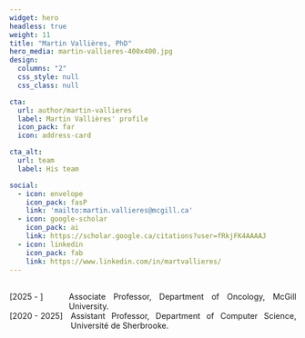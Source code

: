 ```yaml
---
widget: hero
headless: true
weight: 11
title: "Martin Vallières, PhD"
hero_media: martin-vallieres-400x400.jpg
design:
  columns: "2"
  css_style: null
  css_class: null

cta:
  url: author/martin-vallieres
  label: Martin Vallières' profile
  icon_pack: far
  icon: address-card

cta_alt:
  url: team
  label: His team

social:
  - icon: envelope
    icon_pack: fasP
    link: 'mailto:martin.vallieres@mcgill.ca'
  - icon: google-scholar
    icon_pack: ai
    link: https://scholar.google.ca/citations?user=fRkjFK4AAAAJ
  - icon: linkedin
    icon_pack: fab
    link: https://www.linkedin.com/in/martvallieres/
---
```

<br>

<div style="text-align: justify;">

<div style="display: flex;">
  <span style="white-space: nowrap;">[2025 - ]&nbsp;&nbsp;&nbsp;&nbsp;&nbsp;&nbsp;&nbsp;&nbsp;</span>
  <div style="margin-left: 1em;">
    Associate Professor, Department of Oncology, McGill University.
  </div>
</div>

<div style="display: flex;">
  <span style="white-space: nowrap;">[2020 - 2025]</span>
  <div style="margin-left: 1em;">
    Assistant Professor, Department of Computer Science, Université de Sherbrooke.
  </div>
</div>

</div>
  
<script src="https://kit.fontawesome.com/d1c402c681.js" crossorigin="anonymous"></script>
<link rel="stylesheet" href="/path/to/folder/css/academicons.min.css"/>

<div style="text-align: center;">
  <a class="fa-solid fa-square-envelope fa-2x" href="mailto:martin.vallieres@mcgill.ca"></a>&nbsp;&nbsp;
  <a class="ai ai-google-scholar-square ai-2x" href="https://scholar.google.ca/citations?user=fRkjFK4AAAAJ"></a>&nbsp;&nbsp;
  <a class="fa-brands fa-linkedin fa-2x" href="https://www.linkedin.com/in/martvallieres/"></a>&nbsp;&nbsp;
  <a class="ai ai-cv-square ai-2x" href="https://www.dropbox.com/s/fpfv1ycalxgb0tm/CCV-MartinVallieres-Full_CV.pdf?dl=0"></a>
</div>

<br>
